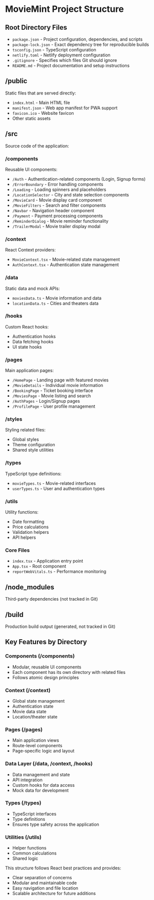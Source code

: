 # MovieMint Project Structure

## Root Directory Files
- `package.json` - Project configuration, dependencies, and scripts
- `package-lock.json` - Exact dependency tree for reproducible builds
- `tsconfig.json` - TypeScript configuration
- `netlify.toml` - Netlify deployment configuration
- `.gitignore` - Specifies which files Git should ignore
- `README.md` - Project documentation and setup instructions

## /public
Static files that are served directly:
- `index.html` - Main HTML file
- `manifest.json` - Web app manifest for PWA support
- `favicon.ico` - Website favicon
- Other static assets

## /src
Source code of the application:

### /components
Reusable UI components:
- `/Auth` - Authentication-related components (Login, Signup forms)
- `/ErrorBoundary` - Error handling components
- `/Loading` - Loading spinners and placeholders
- `/LocationSelector` - City and state selection components
- `/MovieCard` - Movie display card component
- `/MovieFilters` - Search and filter components
- `/Navbar` - Navigation header component
- `/Payment` - Payment processing components
- `/ReminderDialog` - Movie reminder functionality
- `/TrailerModal` - Movie trailer display modal

### /context
React Context providers:
- `MovieContext.tsx` - Movie-related state management
- `AuthContext.tsx` - Authentication state management

### /data
Static data and mock APIs:
- `moviesData.ts` - Movie information and data
- `locationData.ts` - Cities and theaters data

### /hooks
Custom React hooks:
- Authentication hooks
- Data fetching hooks
- UI state hooks

### /pages
Main application pages:
- `/HomePage` - Landing page with featured movies
- `/MovieDetails` - Individual movie information
- `/BookingPage` - Ticket booking interface
- `/MoviesPage` - Movie listing and search
- `/AuthPages` - Login/Signup pages
- `/ProfilePage` - User profile management

### /styles
Styling related files:
- Global styles
- Theme configuration
- Shared style utilities

### /types
TypeScript type definitions:
- `movieTypes.ts` - Movie-related interfaces
- `userTypes.ts` - User and authentication types

### /utils
Utility functions:
- Date formatting
- Price calculations
- Validation helpers
- API helpers

### Core Files
- `index.tsx` - Application entry point
- `App.tsx` - Root component
- `reportWebVitals.ts` - Performance monitoring

## /node_modules
Third-party dependencies (not tracked in Git)

## /build
Production build output (generated, not tracked in Git)

## Key Features by Directory

### Components (/components)
- Modular, reusable UI components
- Each component has its own directory with related files
- Follows atomic design principles

### Context (/context)
- Global state management
- Authentication state
- Movie data state
- Location/theater state

### Pages (/pages)
- Main application views
- Route-level components
- Page-specific logic and layout

### Data Layer (/data, /context, /hooks)
- Data management and state
- API integration
- Custom hooks for data access
- Mock data for development

### Types (/types)
- TypeScript interfaces
- Type definitions
- Ensures type safety across the application

### Utilities (/utils)
- Helper functions
- Common calculations
- Shared logic

This structure follows React best practices and provides:
- Clear separation of concerns
- Modular and maintainable code
- Easy navigation and file location
- Scalable architecture for future additions
